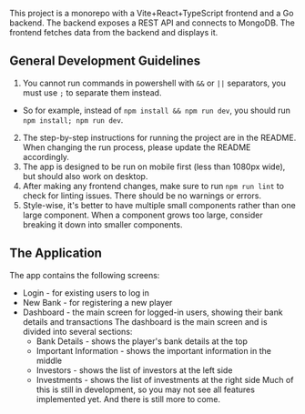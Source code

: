 
This project is a monorepo with a Vite+React+TypeScript frontend and a Go backend. The backend exposes a REST API and connects to MongoDB. The frontend fetches data from the backend and displays it.

## General Development Guidelines

1. You cannot run commands in powershell with `&&` or `||` separators, you must use `;` to separate them instead.
- So for example, instead of `npm install && npm run dev`, you should run `npm install; npm run dev`.
2. The step-by-step instructions for running the project are in the README. When changing the run process, please update the README accordingly.
3. The app is designed to be run on mobile first (less than 1080px wide), but should also work on desktop.
4. After making any frontend changes, make sure to run `npm run lint` to check for linting issues. There should be no warnings or errors.
5. Style-wise, it's better to have multiple small components rather than one large component. When a component grows too large, consider breaking it down into smaller components.

## The Application
The app contains the following screens:
- Login - for existing users to log in
- New Bank - for registering a new player
- Dashboard - the main screen for logged-in users, showing their bank details and transactions
The dashboard is the main screen and is divided into several sections:
  - Bank Details - shows the player's bank details at the top
  - Important Information - shows the important information in the middle
  - Investors - shows the list of investors at the left side
  - Investments - shows the list of investments at the right side
Much of this is still in development, so you may not see all features implemented yet. And there is still more to come.